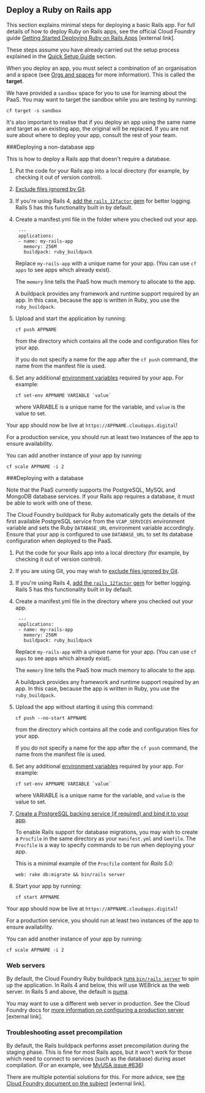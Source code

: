 ## Deploy a Ruby on Rails app


This section explains minimal steps for deploying a basic Rails app. For full details of how to deploy Ruby on Rails apps, see the official Cloud Foundry guide [Getting Started Deploying Ruby on Rails Apps](http://docs.cloudfoundry.org/buildpacks/ruby/gsg-ror.html) [external link]. 


These steps assume you have already carried out the setup process explained in the [Quick Setup Guide](/#quick-setup-guide) section.

When you deploy an app, you must select a combination of an organisation and a space (see [Orgs and spaces](/#organisations-spaces-amp-targets) for more information). This is called the **target**.

We have provided a ``sandbox`` space for you to use for learning about the PaaS. You may want to target the sandbox while you are testing by running:

``cf target -s sandbox``

It's also important to realise that if you deploy an app using the same name and target as an existing app, the original will be replaced. If you are not sure about where to deploy your app, consult the rest of your team.

###Deploying a non-database app

This is how to deploy a Rails app that doesn't require a database.

1. Put the code for your Rails app into a local directory (for example, by checking it out of version control).

1. [Exclude files ignored by Git](/#excluding-files).

1. If you're using Rails 4, [add the `rails_12factor` gem](https://github.com/heroku/rails_12factor#install) for better logging. Rails 5 has this functionality built in by default.

1. Create a manifest.yml file in the folder where you checked out your app.

        ---
        applications:
        - name: my-rails-app
          memory: 256M
          buildpack: ruby_buildpack

    Replace ``my-rails-app`` with a unique name for your app. (You can use ``cf apps`` to see apps which already exist).

    The `memory` line tells the PaaS how much memory to allocate to the app.

    A buildpack provides any framework and runtime support required by an app. In this case, because the app is written in Ruby, you use the ``ruby_buildpack``.

1. Upload and start the application by running:

    ```
    cf push APPNAME
    ```

    from the directory which contains all the code and configuration files for your app.

    If you do not specify a name for the app after the ``cf push`` command, the name from the manifest file is used.

1. Set any additional [environment variables](/#environment-variables) required by your app. For example:

    ```
    cf set-env APPNAME VARIABLE `value`
    ```

    where VARIABLE is a unique name for the variable, and `value` is the value to set.

Your app should now be live at `https://APPNAME.cloudapps.digital`!

For a production service, you should run at least two instances of the app to ensure availability.

You can add another instance of your app by running:

``cf scale APPNAME -i 2``

###Deploying with a database

Note that the PaaS currently supports the PostgreSQL, MySQL and MongoDB database services. If your Rails app requires a database, it must be able to work with one of these.

 The Cloud Foundry buildpack for Ruby automatically gets the details of the first available PostgreSQL service from the ``VCAP_SERVICES`` environment variable and sets the Ruby `DATABASE_URL` environment variable accordingly. Ensure that your app is configured to use `DATABASE_URL` to set its database configuration when deployed to the PaaS.

1. Put the code for your Rails app into a local directory (for example, by checking it out of version control).

1. If you are using Git, you may wish to [exclude files ignored by Git](/#excluding-files).

1. If you're using Rails 4, [add the `rails_12factor` gem](https://github.com/heroku/rails_12factor#install) for better logging. Rails 5 has this functionality built in by default.

1. Create a manifest.yml file in the directory where you checked out your app.

        ---
        applications:
        - name: my-rails-app
          memory: 256M
          buildpack: ruby_buildpack

    Replace ``my-rails-app`` with a unique name for your app. (You can use ``cf apps`` to see apps which already exist).

    The `memory` line tells the PaaS how much memory to allocate to the app.

    A buildpack provides any framework and runtime support required by an app. In this case, because the app is written in Ruby, you use the ``ruby_buildpack``.


1. Upload the app without starting it using this command:

    ```
    cf push --no-start APPNAME
    ```

    from the directory which contains all the code and configuration files for your app.

    If you do not specify a name for the app after the ``cf push`` command, the name from the manifest file is used.


1. Set any additional [environment variables](/#environment-variables) required by your app. For example:

    ```
    cf set-env APPNAME VARIABLE `value`
    ```

    where VARIABLE is a unique name for the variable, and `value` is the value to set.


1. [Create a PostgreSQL backing service (if required) and bind it to your app](/#using-postgresql).

    To enable Rails support for database migrations, you may wish to create a `Procfile` in the same directory as your `manifest.yml` and `Gemfile`. The `Procfile` is a way to specify commands to be run when deploying your app.

    This is a minimal example of the `Procfile` content for *Rails 5.0*:

    ```
    web: rake db:migrate && bin/rails server
    ```

1. Start your app by running: 

    ```
    cf start APPNAME
    ```

Your app should now be live at `https://APPNAME.cloudapps.digital`!

For a production service, you should run at least two instances of the app to ensure availability.

You can add another instance of your app by running:

``cf scale APPNAME -i 2``

### Web servers

By default, the Cloud Foundry Ruby buildpack [runs `bin/rails server`](https://github.com/cloudfoundry/ruby-buildpack/blob/1f0ac3ce10866390d161c3f27e71d64890859454/lib/language_pack/rails4.rb#L27) 
to spin up the application. In Rails 4 and below, this will use WEBrick as the web
server. In Rails 5 and above, the default is
[puma](http://guides.rubyonrails.org/getting_started.html#starting-up-the-web-server).

You may want to use a different web server in production. See the Cloud Foundry docs for
[more information on configuring a production server](https://docs.cloudfoundry.org/buildpacks/prod-server.html) [external link].


### Troubleshooting asset precompilation

By default, the Rails buildpack performs asset precompilation during the staging phase. This is fine for
most Rails apps, but it won't work for those which need to connect to services (such as the database)
during asset compilation. (For an example, see [MyUSA issue #636](https://github.com/18F/myusa/issues/636))

There are multiple potential solutions for this. For more advice, see
[the Cloud Foundry document on the subject](https://docs.cloudfoundry.org/buildpacks/ruby/ruby-tips.html#precompile) [external link].
